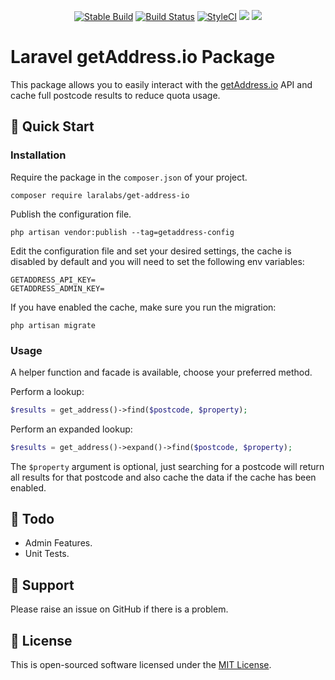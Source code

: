 <p align="center">
<a href="https://packagist.org/packages/laralabs/get-address-io"><img src="https://poser.pugx.org/laralabs/get-address-io/version" alt="Stable Build" /></a>
<a href="https://travis-ci.org/Laralabs/get-address-io"><img src="https://travis-ci.org/Laralabs/get-address-io.svg?branch=master" alt="Build Status"></a>
<a href="https://styleci.io/repos/195806527"><img src="https://styleci.io/repos/195806527/shield?branch=master" alt="StyleCI"></a>
<a href="https://codeclimate.com/github/Laralabs/get-address-io/maintainability"><img src="https://api.codeclimate.com/v1/badges/744992b1495722bd6839/maintainability" /></a>
<a href="https://codeclimate.com/github/Laralabs/get-address-io/test_coverage"><img src="https://api.codeclimate.com/v1/badges/744992b1495722bd6839/test_coverage" /></a>
</p>

# Laravel getAddress.io Package

This package allows you to easily interact with the [getAddress.io](https://getaddress.io/) API and cache full postcode results to reduce quota usage.

## :rocket: Quick Start

### Installation
Require the package in the `composer.json` of your project.
```
composer require laralabs/get-address-io
```
Publish the configuration file.
```
php artisan vendor:publish --tag=getaddress-config
```
Edit the configuration file and set your desired settings, the cache is disabled by default and you will need to set the following env variables:
```
GETADDRESS_API_KEY=
GETADDRESS_ADMIN_KEY=
```

If you have enabled the cache, make sure you run the migration:
```
php artisan migrate
```

### Usage
A helper function and facade is available, choose your preferred method.

Perform a lookup:
```php
$results = get_address()->find($postcode, $property);
```

Perform an expanded lookup:
```php
$results = get_address()->expand()->find($postcode, $property);
```

The `$property` argument is optional, just searching for a postcode will return all results for that postcode and also cache the data if the cache has been enabled.

## :pushpin: Todo

- Admin Features.
- Unit Tests.

## :speech_balloon: Support

Please raise an issue on GitHub if there is a problem.

## :key: License

This is open-sourced software licensed under the [MIT License](http://opensource.org/licenses/MIT).